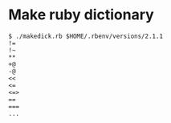 # Make ruby dictionary

```console
$ ./makedick.rb $HOME/.rbenv/versions/2.1.1
!=
!~
**
+@
-@
<<
<=
<=>
==
===
...
```
